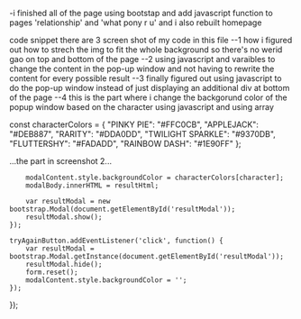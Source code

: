 -i finished all of the page using bootstap and add javascript function to pages 'relationship' and 'what pony r u' and i also rebuilt homepage 

code snippet
there are 3 screen shot of my code in this file
 --1 how i figured out how to strech the img to fit the whole background so there's no werid gao on top and bottom of the page
 --2 using javascript and varaibles to change the content in the pop-up window and not having to rewrite the content for every possible result
 --3 finally figured out using javascript to do the pop-up window instead of just displaying an additional div at bottom of the page
 --4 this is the part where i change the backgorund color of the popup window based on the character using javascript and using array
 
 const characterColors = {
    "PINKY PIE": "#FFC0CB", 
    "APPLEJACK": "#DEB887", 
    "RARITY": "#DDA0DD", 
    "TWILIGHT SPARKLE": "#9370DB", 
    "FLUTTERSHY": "#FADADD", 
    "RAINBOW DASH": "#1E90FF" 
};

...the part in screenshot 2...

        modalContent.style.backgroundColor = characterColors[character]; 
        modalBody.innerHTML = resultHtml;

        var resultModal = new bootstrap.Modal(document.getElementById('resultModal'));
        resultModal.show();
    });

    tryAgainButton.addEventListener('click', function() {
        var resultModal = bootstrap.Modal.getInstance(document.getElementById('resultModal'));
        resultModal.hide();
        form.reset();
        modalContent.style.backgroundColor = ''; 
    });
});

